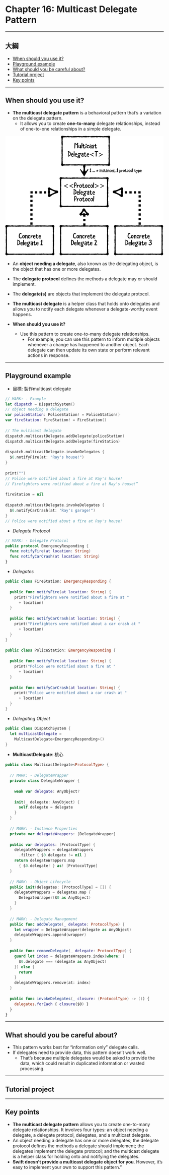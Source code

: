 # Chapter 16: Multicast Delegate Pattern

------

## 大綱

- [When should you use it?](#1)
- [Playground example](#2)
- [What should you be careful about?](#3)
- [Tutorial project](#4)
- [Key points](#5)

------

<h2 id="1">When should you use it?</h2>

- **The multicast delegate pattern** is a behavioral pattern that’s a variation on the delegate pattern. 
  - It allows you to create **one-to-many** delegate relationships, instead of one-to-one relationships in a simple delegate.

![](../.gitbook/assets/34.png)

- An **object needing a delegate**, also known as the delegating object, is the object that has one or more delegates.
- The **delegate protocol** defines the methods a delegate may or should implement.
- The **delegate(s)** are objects that implement the delegate protocol.
- **The multicast delegate** is a helper class that holds onto delegates and allows you to notify each delegate whenever a delegate-worthy event happens.

- **When should you use it?**
  - Use this pattern to create one-to-many delegate relationships.
    - For example, you can use this pattern to inform multiple objects whenever a change has happened to another object. Each delegate can then update its own state or perform relevant actions in response.

------

<h2 id="2">Playground example</h2>

- 目標: 製作multicast delegate

```swift
// MARK: - Example
let dispatch = DispatchSystem()
// object needing a delegate
var policeStation: PoliceStation! = PoliceStation()
var fireStation: FireStation! = FireStation()

// The multicast delegate
dispatch.multicastDelegate.addDelegate(policeStation)
dispatch.multicastDelegate.addDelegate(fireStation)

dispatch.multicastDelegate.invokeDelegates {
  $0.notifyFire(at: "Ray's house!")
}

print("")
// Police were notified about a fire at Ray's house!
// Firefighters were notified about a fire at Ray's house!”

fireStation = nil

dispatch.multicastDelegate.invokeDelegates {
  $0.notifyCarCrash(at: "Ray's garage!")
}
// Police were notified about a fire at Ray's house!
```

- *Delegate Protocol*

```swift
// MARK: - Delegate Protocol
public protocol EmergencyResponding {
  func notifyFire(at location: String)
  func notifyCarCrash(at location: String)
}
```

- *Delegates*

```swift
public class FireStation: EmergencyResponding {
  
  public func notifyFire(at location: String) {
    print("Firefighters were notified about a fire at "
      + location)
  }
  
  public func notifyCarCrash(at location: String) {
    print("Firefighters were notified about a car crash at "
      + location)
  }
}

public class PoliceStation: EmergencyResponding {
  
  public func notifyFire(at location: String) {
    print("Police were notified about a fire at "
      + location)
  }
  
  public func notifyCarCrash(at location: String) {
    print("Police were notified about a car crash at "
      + location)
  }
}
```

- *Delegating Object*

```swift
public class DispatchSystem {
  let multicastDelegate =
    MulticastDelegate<EmergencyResponding>()
}
```

- **MulticastDelegate**: 核心

```swift
public class MulticastDelegate<ProtocolType> {
  
  // MARK: - DelegateWrapper
  private class DelegateWrapper {
    
    weak var delegate: AnyObject?
    
    init(_ delegate: AnyObject) {
      self.delegate = delegate
    }
  }
  
  // MARK: - Instance Properties
  private var delegateWrappers: [DelegateWrapper]
  
  public var delegates: [ProtocolType] {
    delegateWrappers = delegateWrappers
      .filter { $0.delegate != nil }
    return delegateWrappers.map
      { $0.delegate! } as! [ProtocolType]
  }
  
  // MARK: - Object Lifecycle
  public init(delegates: [ProtocolType] = []) {
    delegateWrappers = delegates.map {
      DelegateWrapper($0 as AnyObject)
    }
  }
  
  // MARK: - Delegate Management
  public func addDelegate(_ delegate: ProtocolType) {
    let wrapper = DelegateWrapper(delegate as AnyObject)
    delegateWrappers.append(wrapper)
  }
  
  public func removeDelegate(_ delegate: ProtocolType) {
    guard let index = delegateWrappers.index(where: {
      $0.delegate === (delegate as AnyObject)
    }) else {
      return
    }
    delegateWrappers.remove(at: index)
  }
  
  public func invokeDelegates(_ closure: (ProtocolType) -> ()) {
    delegates.forEach { closure($0) }
  }
}

```

------

<h2 id="3">What should you be careful about?</h2>

- This pattern works best for “information only” delegate calls.
- If delegates need to provide data, this pattern doesn’t work well. 
  - That’s because multiple delegates would be asked to provide the data, which could result in duplicated information or wasted processing.

------

<h2 id="4">Tutorial project</h2>



------

<h2 id="5">Key points</h2>

- **The multicast delegate pattern** allows you to create one-to-many delegate relationships. It involves four types: an object needing a delegate, a delegate protocol, delegates, and a multicast delegate.
- An object needing a delegate has one or more delegates; the delegate protocol defines the methods a delegate should implement; the delegates implement the delegate protocol; and the multicast delegate is a helper class for holding onto and notifying the delegates.
- **Swift doesn’t provide a multicast delegate object for you**. However, it’s easy to implement your own to support this pattern.”